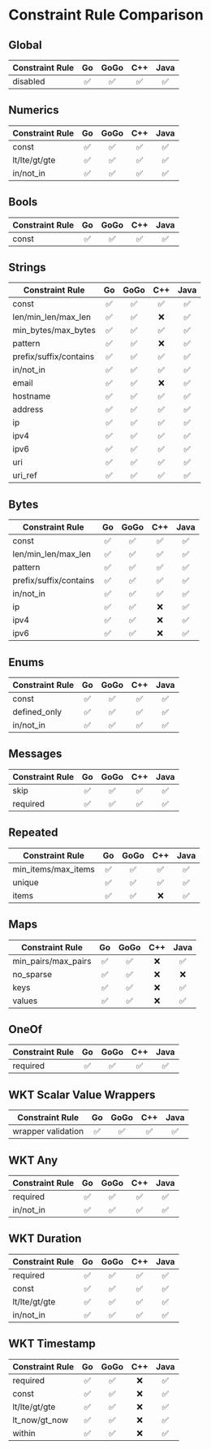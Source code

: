 # Constraint Rule Comparison
## Global
| Constraint Rule | Go | GoGo | C++ | Java |
| ---| :---: | :---: | :---: | :---: |
| disabled               |✅|✅|✅|✅|

## Numerics
| Constraint Rule | Go | GoGo | C++ | Java |
| ---| :---: | :---: | :---: | :---: |
| const                  |✅|✅|✅|✅|
| lt/lte/gt/gte          |✅|✅|✅|✅|
| in/not_in              |✅|✅|✅|✅|

## Bools
| Constraint Rule | Go | GoGo | C++ | Java |
| ---| :---: | :---: | :---: | :---: |
| const                  |✅|✅|✅|✅|

## Strings
| Constraint Rule | Go | GoGo | C++ | Java |
| ---| :---: | :---: | :---: | :---: |
| const                  |✅|✅|✅|✅|
| len/min\_len/max_len   |✅|✅|❌|✅|
| min\_bytes/max\_bytes  |✅|✅|✅|✅|
| pattern                |✅|✅|❌|✅|
| prefix/suffix/contains |✅|✅|✅|✅|
| in/not_in              |✅|✅|✅|✅|
| email                  |✅|✅|❌|✅|
| hostname               |✅|✅|✅|✅|
| address                |✅|✅|✅|✅|
| ip                     |✅|✅|✅|✅|
| ipv4                   |✅|✅|✅|✅|
| ipv6                   |✅|✅|✅|✅|
| uri                    |✅|✅|✅|✅|
| uri_ref                |✅|✅|✅|✅|

## Bytes
| Constraint Rule | Go | GoGo | C++ | Java |
| ---| :---: | :---: | :---: | :---: |
| const                  |✅|✅|✅|✅|
| len/min\_len/max_len   |✅|✅|✅|✅|
| pattern                |✅|✅|✅|✅|
| prefix/suffix/contains |✅|✅|✅|✅|
| in/not_in              |✅|✅|✅|✅|
| ip                     |✅|✅|❌|✅|
| ipv4                   |✅|✅|❌|✅|
| ipv6                   |✅|✅|❌|✅|

## Enums
| Constraint Rule | Go | GoGo | C++ | Java |
| ---| :---: | :---: | :---: | :---: |
| const                  |✅|✅|✅|✅|
| defined_only           |✅|✅|✅|✅|
| in/not_in              |✅|✅|✅|✅|

## Messages
| Constraint Rule | Go | GoGo | C++ | Java |
| ---| :---: | :---: | :---: | :---: |
| skip                   |✅|✅|✅|✅|
| required               |✅|✅|✅|✅|

## Repeated
| Constraint Rule | Go | GoGo | C++ | Java |
| ---| :---: | :---: | :---: | :---: |
| min\_items/max_items   |✅|✅|✅|✅|
| unique                 |✅|✅|✅|✅|
| items                  |✅|✅|❌|✅|

## Maps
| Constraint Rule | Go | GoGo | C++ | Java |
| ---| :---: | :---: | :---: | :---: |
| min\_pairs/max_pairs   |✅|✅|❌|✅|
| no_sparse              |✅|✅|❌|❌|
| keys                   |✅|✅|❌|✅|
| values                 |✅|✅|❌|✅|

## OneOf
| Constraint Rule | Go | GoGo | C++ | Java |
| ---| :---: | :---: | :---: | :---: |
| required               |✅|✅|✅|✅|

## WKT Scalar Value Wrappers
| Constraint Rule | Go | GoGo | C++ | Java |
| ---| :---: | :---: | :---: | :---: |
| wrapper validation     |✅|✅|✅|✅|

## WKT Any
| Constraint Rule | Go | GoGo | C++ | Java |
| ---| :---: | :---: | :---: | :---: |
| required               |✅|✅|✅|✅|
| in/not_in              |✅|✅|✅|✅|

## WKT Duration
| Constraint Rule | Go | GoGo | C++ | Java |
| ---| :---: | :---: | :---: | :---: |
| required               |✅|✅|✅|✅|
| const                  |✅|✅|✅|✅|
| lt/lte/gt/gte          |✅|✅|✅|✅|
| in/not_in              |✅|✅|✅|✅|

## WKT Timestamp
| Constraint Rule | Go | GoGo | C++ | Java |
| ---| :---: | :---: | :---: | :---: |
| required               |✅|✅|❌|✅|
| const                  |✅|✅|❌|✅|
| lt/lte/gt/gte          |✅|✅|❌|✅|
| lt_now/gt_now          |✅|✅|❌|✅|
| within                 |✅|✅|❌|✅|
